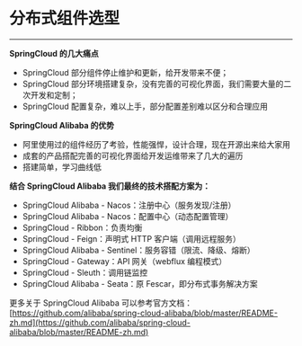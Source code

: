 # 分布式组件选型

---

**SpringCloud 的几大痛点**

* SpringCloud 部分组件停止维护和更新，给开发带来不便；
* SpringCloud 部分环境搭建复杂，没有完善的可视化界面，我们需要大量的二次开发和定制；
* SpringCloud 配置复杂，难以上手，部分配置差别难以区分和合理应用

**SpringCloud Alibaba 的优势**

* 阿里使用过的组件经历了考验，性能强悍，设计合理，现在开源出来给大家用
* 成套的产品搭配完善的可视化界面给开发运维带来了几大的遍历
* 搭建简单，学习曲线低

**结合 SpringCloud Alibaba 我们最终的技术搭配方案为：**

* SpringCloud Alibaba - Nacos：注册中心（服务发现/注册）
* SpringCloud Alibaba - Nacos：配置中心（动态配置管理）
* SpringCloud - Ribbon：负责均衡
* SpringCloud - Feign：声明式 HTTP 客户端（调用远程服务）
* SpringCloud Alibaba - Sentinel：服务容错（限流、降级、熔断）
* SpringCloud - Gateway：API 网关（webflux 编程模式）
* SpringCloud  - Sleuth：调用链监控
* SpringCloud Alibaba - Seata：原 Fescar，即分布式事务解决方案

更多关于 SpringCloud Alibaba 可以参考官方文档：[https://github.com/alibaba/spring-cloud-alibaba/blob/master/README-zh.md](https://github.com/alibaba/spring-cloud-alibaba/blob/master/README-zh.md)


